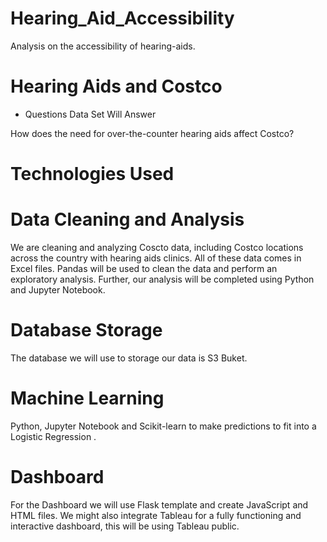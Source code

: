 # Hearing_Aid_Accessibility
Analysis on the accessibility of hearing-aids. 


# Hearing Aids and Costco

* Questions Data Set Will Answer

How does the need for over-the-counter hearing aids affect Costco?


# Technologies Used

# Data Cleaning and Analysis

We are cleaning and analyzing Coscto data, including Costco locations across the country with hearing aids clinics. All of these data comes in Excel files. Pandas will be used to clean the data and perform an exploratory analysis. Further, our analysis will be completed using Python and Jupyter Notebook.

# Database Storage

The database we will use to storage our data is S3 Buket.


# Machine Learning

Python, Jupyter Notebook and Scikit-learn to make predictions to fit into a Logistic Regression .

# Dashboard

For the Dashboard we will use Flask template and create JavaScript and HTML files. We might also integrate Tableau for a fully functioning and interactive dashboard, this will be using Tableau public.
